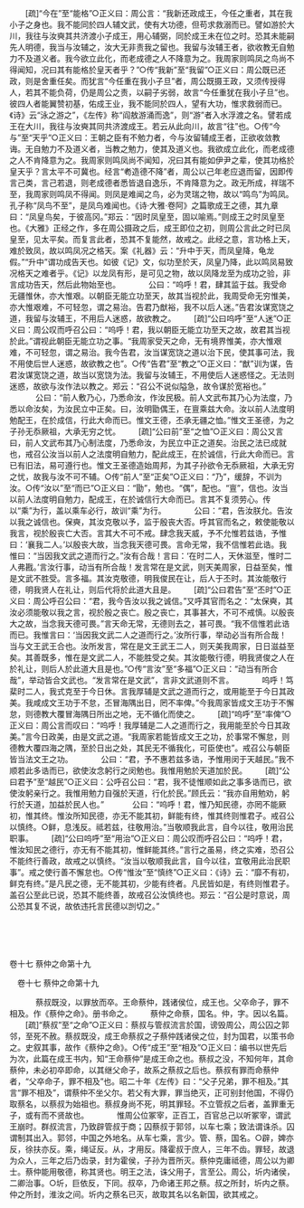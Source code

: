 <!-- { "loadSidebar": true } -->
　　[疏]“今在”至“能格”○正义曰：周公言：“我新还政成王，今任之重者，其在我小子之身也。我不能同於四人辅文武，使有大功德，但苟求救溺而已。譬如游於大川，我往与汝奭其共济渡小子成王，用心辅弼，同於成王未在位之时。恐其未能嗣先人明德，我当与汝辅之，汝大无非责我之留也。我留与汝辅王者，欲收教无自勉力不及道义者。我今欲立此化，而老成德之人不降意为之。我周家则鸣凤之鸟尚不得闻知，况曰其有能格於皇天者乎？”○传“我新”至“我留”○正义曰：周公既已还政，则是舍重任矣。而犹言“今任重在我小子旦”者，周公既摄王政，又须传授得人，若其不能负荷，仍是周公之责，以嗣子劣弱，故言“今任重犹在我小子旦”也。彼四人者能翼赞初基，佑成王业，我不能同於四人，望有大功，惟求救弱而已。《诗》云“泳之游之”，《左传》称“阎敖游涌而逸”，则“游”者入水浮渡之名。譬若成王在大川，我往与汝奭其同共济渡成王。若云从此向川，故言“往”也。○传“今与”至“天乎”○正义曰：王朝之臣有不勉力者，今与汝留辅成王者，正欲收敛教诲。无自勉力不及道义者，当教之勉力，使其及道义也。我欲成立此化，而老成德之人不肯降意为之。我周家则鸣凤尚不闻知，况曰其有能如伊尹之辈，使其功格於皇天乎？言太平不可冀也。经言“耇造德不降”者，周公以己年老应退而留，因即传言己类，言己若退，则老成德者悉皆退自逸乐，不肯降意为之。政无所成，祥瑞不至，我周家则鸣凤不得闻。则凤是难闻之鸟，必为灵瑞之物，故以“鸣鸟”为鸣凤。孔子称“凤鸟不至”，是凤鸟难闻也。《诗·大雅·卷阿》之篇歌成王之德，其九章曰：“凤皇鸟矣，于彼高冈。”郑云：“因时凤皇至，固以喻焉。”则成王之时凤皇至也。《大雅》正经之作，多在周公摄政之后，成王即位之初，则周公言此之时已凤皇至，见太平矣。而复言此者，恐其不复能然，故戒之。此经之意，言功格上天，难於致凤，故以鸣凤况之格天。案《礼器》云：“升中于天，而凤皇降，龟龙假。”“升中”谓功成告天也。如彼《记》文，似功至於天，凤皇乃降，此以鸣凤易致况格天之难者乎。《记》以龙凤有形，是可见之物，故以凤降龙至为成功之验，非言成功告天，然后此物始至也。
　
　　公曰：“呜呼！君，肆其监于兹。我受命无疆惟休，亦大惟艰。以朝臣无能立功至天，故其当视於此，我周受命无穷惟美，亦大惟艰难，不可轻忽，谓之易治。告君乃猷裕，我不以后人迷。”告君汝谋宽饶之道，我留与汝辅王，不用后人迷惑，故欲教之。 
　　[疏]“公曰呜呼”至“人迷”○正义曰：周公叹而呼召公曰：“呜呼！君，我以朝臣无能立功至天之故，故君其当视於此。”谓视此朝臣无能立功之事。“我周家受天之命，无有境界惟美，亦大惟艰难，不可轻忽，谓之易治。我今告君，汝当谋宽饶之道以治下民，使其事可法，我不用使后世人迷惑，故欲教之也”。○传“告君”至“教之”○正义曰：“猷”训为谋，告君汝谋宽饶之道，故当以宽饶为法。我留与汝辅王，不用使后人迷惑怪之。无法则迷惑，故欲与汝作法以教之。郑云：“召公不说似隘急，故令谋於宽裕也。”
　
　　公曰：“前人敷乃心，乃悉命汝，作汝民极。前人文武布其乃心为法度，乃悉以命汝矣，为汝民立中正矣。曰，汝明勖偶王，在亶乘兹大命。汝以前人法度明勉配王，在於成信，行此大命而已。惟文王德，丕承无疆之恤。”惟文王圣德，为之子孙无忝厥祖，大承无穷之忧。 
　　[疏]“公曰前”至“之恤”○正义曰：周公又言曰，前人文武布其乃心制法度，乃悉命汝，为民立中正之道矣。治民之法已成就也，戒召公汝当以前人之法度明自勉力，配此成王，在於诚信，行此大命而已。言已有旧法，易可遵行也。惟文王圣德造始周邦，为其子孙欲令无忝厥祖，大承无穷之忧，故我与汝不可不辅。○传“前人”至“正矣”○正义曰：“乃”，缓辞，不训为汝。○传“汝以”至“而已”○正义曰：“勖”，勉也。“偶”，配也。“亶”，信也。汝当以前人法度明自勉力，配成王，在於诚信行大命而已。言其不复须劳心。传以“乘”为行，盖以乘车必行，故训“乘”为行。
　
　　公曰：“君，告汝朕允。告汝以我之诚信也。保奭，其汝克敬以予，监于殷丧大否。呼其官而名之，敕使能敬以我言，视於殷丧亡大否。言其大不可不戒。肆念我天威，予不允惟若兹诰，予惟曰：‘襄我二人。’以殷丧大故，当念我天德可畏。言命无常，我不信惟若此诰。我惟曰：“当因我文武之道而行之。”汝有合哉！言曰：‘在时二人，天休滋至，惟时二人弗戡。’言汝行事，动当有所合哉！发言常在是文武，则天美周家，日益至矣，惟是文武不胜受。言多福。其汝克敬德，明我俊民在让，后人于丕时。其汝能敬行德，明我贤人在礼让，则后代将於此道大且是。 
　　[疏]“公曰君告”至“丕时”○正义曰：周公呼召公曰：“君，我今告汝以我之诚信。”又呼其官而名之：“太保奭，其汝必须能敬以我之言，视於殷之丧亡。殷之丧亡，其事甚大，不可不戒慎。以殷丧大之故，当念我天德可畏。”言天命无常，无德则去之，甚可畏。“我不信惟若此诰而已。我惟言曰：‘当因我文武二人之道而行之。’汝所行事，举动必当有所合哉！当与文王武王合也。汝所发言，常在是文王武王二人，则天美我周家，日日滋益至矣。其善既多，惟在是文武二人，不能胜受之矣。其汝能敬行德，明我贤俊之人在於礼让，则后人於此道大且是也。”○传“言汝”至“多福”○正义曰：“动当有所合哉”，举动皆合文武也。“发言常在是文武”，言非文武道则不言。
　
　　呜呼！笃棐时二人，我式克至于今日休。言我厚辅是文武之道而行之，或用能至于今日其政美。我咸成文王功于不怠，丕冒海隅出日，罔不率俾。”今我周家皆成文王功于不懈怠，则德教大覆冒海隅日所出之地，无不循化而使之。 
　　[疏]“呜呼”至“率俾”○正义曰：周公言而叹曰：“呜呼！我厚辅是二人之道而行之，我用能至於今日其政美。”言今日政美，由是文武之道。“我周家若能皆成文王之功，於事常不懈怠，则德教大覆四海之隅，至於日出之处，其民无不循我化，可臣使也”。戒召公与朝臣皆当法文王之功。
　
　　公曰：“君，予不惠若兹多诰，予惟用闵于天越民。”我不顺若此多诰而已，欲使汝念躬行之闵勉也。我惟用勉於天道加於民。 
　　[疏]“公曰君予”至“越民”○正义曰：公呼召公曰：“君，我不徒惟顺如此之事多诰而已，欲使汝躬亲行之。我惟用勉力自强於天道，行化於民。”顾氏云：“我亦自用勉劝，躬行於天道，加益於民人也。”
　
　　公曰：“呜呼！君，惟乃知民德，亦罔不能厥初，惟其终。惟汝所知民德，亦无不能其初，鲜能有终，惟其终则惟君子。戒召公以慎终。○鲜，息浅反。祗若兹，往敬用治。”当敬顺我此言，自今以往，敬用治民职事。 
　　[疏]“公曰呜呼”至“用治”○正义曰：周公叹而呼召公曰：“呜呼！君，惟汝知民之德行，亦无有不能其初，惟鲜能其终。”言行之虽易，终之实难，恐召公不能终行善政，故戒之以慎终。“汝当以敬顺我此言，自今以往，宜敬用此治民职事”。戒之使行善不懈怠也。○传“惟汝”至“慎终”○正义曰：《诗》云：“靡不有初，鲜克有终。”是凡民之德，无不能其初，少能有终者。凡民皆如是，有终则惟君子。盖召公至此已说，恐其不能终善，故戒召公汝慎终也。郑云：“召公是时意说，周公恐其复不说，故依违托言民德以剀切之。” 

　
  



 
　 




卷十七 蔡仲之命第十九 

　卷十七 蔡仲之命第十九 　 


　
　　蔡叔既没，以罪放而卒。王命蔡仲，践诸侯位，成王也。父卒命子，罪不相及。作《蔡仲之命》。册书命之。 
　　蔡仲之命蔡，国名。仲，字。因以名篇。 
　　[疏]“蔡叔”至“之命”○正义曰：蔡叔与管叔流言於国，谤毁周公，周公囚之郭邻，至死不赦。蔡叔既没，成王命蔡叔之子蔡仲践诸侯之位，封为国君，以策书命之。史叙其事，故作《蔡仲之命》。○传“成王”至“相及”○正义曰：编书以世先后为次，此篇在成王书内，知“王命蔡仲”是成王命之也。蔡叔之没，不知何年，其命蔡仲，未必初卒即命，以其继父命子，故系之蔡叔之后也。蔡叔有罪而命蔡仲者，“父卒命子，罪不相及”也。昭二十年《左传》曰：“父子兄弟，罪不相及。”其言“罪不相及”，谓蔡仲不坐父尔。若父有大罪，罪当绝灭，正可别封他国，不得仍取蔡名，以蔡叔为始祖也。蔡叔身尚不死，明其罪轻。不立管叔之后者，盖罪重无子，或有而不贤故也。
　
　　惟周公位冢宰，正百工，百官总己以听冢宰，谓武王崩时。群叔流言，乃致辟管叔于商；囚蔡叔于郭邻，以车七乘；致法谓诛杀。囚谓制其出入。郭邻，中国之外地名。从车七乘，言少。管、蔡，国名。○辟，婢亦反，徐扶亦反。乘，绳证反。从，才用反。降霍叔于庶人，三年不齿。罪轻，故退为众人，三年之后乃齿录，封为霍侯，子孙为晋所灭。蔡仲克庸祗德，周公以为卿士。蔡仲能用敬德，称其贤也。明王之法，诛父用子，言至公。周公，圻内诸侯，二卿治事。○圻，巨依反，下同。叔卒，乃命诸王邦之蔡。叔之所封，圻内之蔡。仲之所封，淮汝之间。圻内之蔡名已灭，故取其名以名新国，欲其戒之。 

